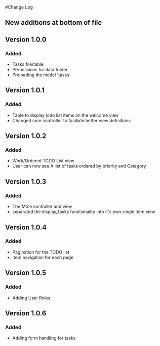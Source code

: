 #Change Log
## New additions at bottom of file

## Version 1.0.0

### Added

- Tasks file/table
- Permissions for data folder
- Preloading the model 'tasks'

## Version 1.0.1

### Added

- Table to display todo list items on the welcome view
- Changed core controller to faciliate better view definitions


## Version 1.0.2

### Added

- Work/Ordered TODO List view
- User can now see A list of tasks ordered by priority and Category

## Version 1.0.3

### Added

- The Mtce controller and view
- separated the display_tasks functionality into it's own single item view


## Version 1.0.4

### Added

- Pagination for the TODO list
- Item navigation for each page


## Version 1.0.5

### Added

- Adding User Roles

## Version 1.0.6

### Added

- Adding form handling for tasks
